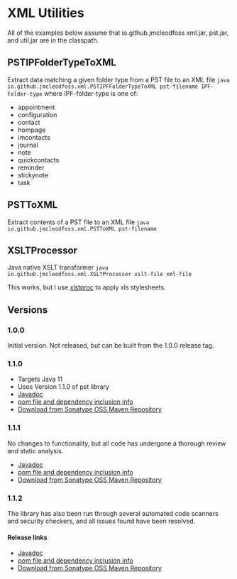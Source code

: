 # XML Utilities
All of the examples below assume that io.github.jmcleodfoss xml.jar, pst.jar, and util.jar are in the classpath.

## PSTIPFolderTypeToXML
Extract data matching a given folder type from a PST file to an XML file
`java io.github.jmcleodfoss.xml.PSTIPFFolderTypeToXML pst-filename IPF-Folder-type`
where IPF-folder-type is one of:
*   appointment
*   configuration
*   contact
*   hompage
*   imcontacts
*   journal
*   note
*   quickcontacts
*   reminder
*   stickynote
*   task

## PSTToXML
Extract contents of a PST file to an XML file
`java io.github.jmcleodfoss.xml.PSTToXML pst-filename`

## XSLTProcessor
Java native XSLT transformer
`java io.github.jmcleodfoss.xml.XSLTProcessor xslt-file xml-file`

This works, but I use [xlstproc](http://xmlsoft.org/XSLT/xsltproc.html) to apply xls stylesheets.

## Versions
### 1.0.0
Initial version. Not released, but can be built from the 1.0.0 release tag.

### 1.1.0
*   Targets Java 11
*   Uses Version 1.1.0 of pst library
*   [Javadoc](https://javadoc.io/doc/io.github.jmcleodfoss/xml/1.1.0/index.html)
*   [pom file and dependency inclusion info](https://search.maven.org/artifact/io.github.jmcleodfoss/xml/1.1.0/pom)
*   [Download from Sonatype OSS Maven Repository](https://repo1.maven.org/maven2/io/github/jmcleodfoss/xml/1.1.0/)

### 1.1.1
No changes to functionality, but all code has undergone a thorough review and static analysis.
*   [Javadoc](https://javadoc.io/doc/io.github.jmcleodfoss/xml/1.1.1/index.html)
*   [pom file and dependency inclusion info](https://search.maven.org/artifact/io.github.jmcleodfoss/xml/1.1.1/pom)
*   [Download from Sonatype OSS Maven Repository](https://repo1.maven.org/maven2/io/github/jmcleodfoss/xml/1.1.1/)

### 1.1.2
The library has also been run through several automated code scanners and security checkers, and all issues found have been resolved.
#### Release links
*   [Javadoc](https://javadoc.io/doc/io.github.jmcleodfoss/xml/1.1.2/index.html)
*   [pom file and dependency inclusion info](https://search.maven.org/artifact/io.github.jmcleodfoss/xml/1.1.2/pom)
*   [Download from Sonatype OSS Maven Repository](https://repo1.maven.org/maven2/io/github/jmcleodfoss/xml/1.1.2/)
